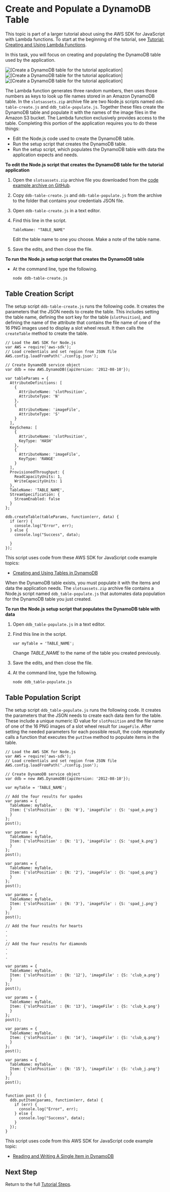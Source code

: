# Create and Populate a DynamoDB Table<a name="using-lambda-ddb-setup"></a>

This topic is part of a larger tutorial about using the AWS SDK for JavaScript with Lambda functions\. To start at the beginning of the tutorial, see [Tutorial: Creating and Using Lambda Functions](using-lambda-functions.md)\.

In this task, you will focus on creating and populating the DynamoDB table used by the application\.

![\[Create a DynamoDB table for the tutorial application\]](http://docs.aws.amazon.com/sdk-for-javascript/v2/developer-guide/images/create-ddb-table.png)![\[Create a DynamoDB table for the tutorial application\]](http://docs.aws.amazon.com/sdk-for-javascript/v2/developer-guide/)![\[Create a DynamoDB table for the tutorial application\]](http://docs.aws.amazon.com/sdk-for-javascript/v2/developer-guide/)

The Lambda function generates three random numbers, then uses those numbers as keys to look up file names stored in an Amazon DynamoDB table\. In the `slotsassets.zip` archive file are two Node\.js scripts named `ddb-table-create.js` and `ddb_table-populate.js`\. Together these files create the DynamoDB table and populate it with the names of the image files in the Amazon S3 bucket\. The Lambda function exclusively provides access to the table\. Completing this portion of the application requires you to do these things:
+ Edit the Node\.js code used to create the DynamoDB table\.
+ Run the setup script that creates the DynamoDB table\.
+ Run the setup script, which populates the DynamoDB table with data the application expects and needs\.

**To edit the Node\.js script that creates the DynamoDB table for the tutorial application**

1. Open the `slotsassets.zip` archive file you downloaded from the [code example archive on GitHub](https://github.com/aws-doc-sdk-examples/javascript/example_code/lambda/tutorial/slotassets.zip )\.

1. Copy `ddb-table-create.js` and `ddb-table-populate.js` from the archive to the folder that contains your credentials JSON file\.

1. Open `ddb-table-create.js` in a text editor\.

1. Find this line in the script\.

   `TableName: "TABLE_NAME"`

   Edit the table name to one you choose\. Make a note of the table name\.

1. Save the edits, and then close the file\. 

**To run the Node\.js setup script that creates the DynamoDB table**
+ At the command line, type the following\.

  `node ddb-table-create.js`

## Table Creation Script<a name="using-lambda-ddb-population"></a>

The setup script `ddb-table-create.js` runs the following code\. It creates the parameters that the JSON needs to create the table\. This includes setting the table name, defining the sort key for the table \(`slotPosition`\), and defining the name of the attribute that contains the file name of one of the 16 PNG images used to display a slot wheel result\. It then calls the `createTable` method to create the table\. 

```
// Load the AWS SDK for Node.js
var AWS = require('aws-sdk');
// Load credentials and set region from JSON file
AWS.config.loadFromPath('./config.json');

// Create DynamoDB service object
var ddb = new AWS.DynamoDB({apiVersion: '2012-08-10'});

var tableParams = {
  AttributeDefinitions: [
    {
      AttributeName: 'slotPosition',
      AttributeType: 'N'
    },
    {
      AttributeName: 'imageFile',
      AttributeType: 'S'
    }
  ],
  KeySchema: [
    {
      AttributeName: 'slotPosition',
      KeyType: 'HASH'
    },
    {
      AttributeName: 'imageFile',
      KeyType: 'RANGE'
    }
  ],
  ProvisionedThroughput: {
    ReadCapacityUnits: 1,
    WriteCapacityUnits: 1
  },
  TableName: 'TABLE_NAME',
  StreamSpecification: {
    StreamEnabled: false
  }
};

ddb.createTable(tableParams, function(err, data) {
  if (err) {
    console.log("Error", err);
  } else {
    console.log("Success", data);

  }
});
```

This script uses code from these AWS SDK for JavaScript code example topics:
+ [Creating and Using Tables in DynamoDB](dynamodb-examples-using-tables.md)

When the DynamoDB table exists, you must populate it with the items and data the application needs\. The `slotsassets.zip` archive file contains a Node\.js script named `ddb_table-populate.js` that automates data population for the DynamoDB table you just created\. 

**To run the Node\.js setup script that populates the DynamoDB table with data**

1. Open `ddb_table-populate.js` in a text editor\.

1. Find this line in the script\.

   `var myTable = 'TABLE_NAME';`

   Change *TABLE\_NAME* to the name of the table you created previously\.

1. Save the edits, and then close the file\.

1. At the command line, type the following\.

   `node ddb_table-populate.js`

## Table Population Script<a name="dynamodb-examples-populate-tables"></a>

The setup script `ddb_table-populate.js` runs the following code\. It creates the parameters that the JSON needs to create each data item for the table\. These include a unique numeric ID value for `slotPosition` and the file name of one of the 16 PNG images of a slot wheel result for `imageFile`\. After setting the needed parameters for each possible result, the code repeatedly calls a function that executes the `putItem` method to populate items in the table\. 

```
// Load the AWS SDK for Node.js
var AWS = require('aws-sdk');
// Load credentials and set region from JSON file
AWS.config.loadFromPath('./config.json');

// Create DynamoDB service object
var ddb = new AWS.DynamoDB({apiVersion: '2012-08-10'});

var myTable = 'TABLE_NAME';

// Add the four results for spades
var params = {
  TableName: myTable,
  Item: {'slotPosition' : {N: '0'}, 'imageFile' : {S: 'spad_a.png'}
  }
};
post();

var params = {
  TableName: myTable,
  Item: {'slotPosition' : {N: '1'}, 'imageFile' : {S: 'spad_k.png'}
  }
};
post();

var params = {
  TableName: myTable,
  Item: {'slotPosition' : {N: '2'}, 'imageFile' : {S: 'spad_q.png'}
  }
};
post();

var params = {
  TableName: myTable,
  Item: {'slotPosition' : {N: '3'}, 'imageFile' : {S: 'spad_j.png'}
  }
};
post();

// Add the four results for hearts
.
.
.
// Add the four results for diamonds
.
.
.

var params = {
  TableName: myTable,
  Item: {'slotPosition' : {N: '12'}, 'imageFile' : {S: 'club_a.png'}
  }
};
post();

var params = {
  TableName: myTable,
  Item: {'slotPosition' : {N: '13'}, 'imageFile' : {S: 'club_k.png'}
  }
};
post();

var params = {
  TableName: myTable,
  Item: {'slotPosition' : {N: '14'}, 'imageFile' : {S: 'club_q.png'}
  }
};
post();

var params = {
  TableName: myTable,
  Item: {'slotPosition' : {N: '15'}, 'imageFile' : {S: 'club_j.png'}
  }
};
post();


function post () {
  ddb.putItem(params, function(err, data) {
    if (err) {
      console.log("Error", err);
    } else {
      console.log("Success", data);
    }
  });
}
```

This script uses code from this AWS SDK for JavaScript code example topic:
+ [Reading and Writing A Single Item in DynamoDB](dynamodb-example-table-read-write.md)

## Next Step<a name="w3ab1c25b8c22c27"></a>

Return to the full [Tutorial Steps](using-lambda-functions.md#using-lambda-procedures)\.